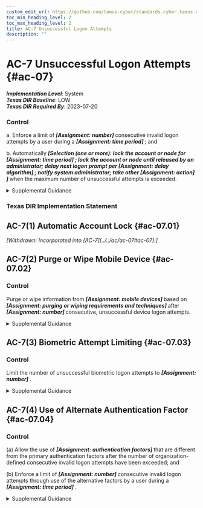 ```yaml
---
custom_edit_url: https://github.com/tamus-cyber/standards.cyber.tamus.edu/tree/main/static/content/tamus.edu/TAMUS_profile.xml
toc_min_heading_level: 2
toc_max_heading_level: 2
title: AC-7 Unsuccessful Logon Attempts
description: ""
---
```


# AC-7 Unsuccessful Logon Attempts {#ac-07}

_**Implementation Level**_: System\
_**Texas DIR Baseline**_: LOW\
_**Texas DIR Required By**_: 2023-07-20

### Control

a. Enforce a limit of <strong>                     <em>[Assignment: number]</em>                  </strong> consecutive invalid logon attempts by a user during a <strong>                     <em>[Assignment: time period]</em>                  </strong> ; and

b. Automatically <strong>                     <em>[Selection (one or more): lock the account or node for <strong>                           <em>[Assignment: time period]</em>                        </strong>               ; lock the account or node until released by an administrator; delay next logon prompt per <strong>                           <em>[Assignment: delay algorithm]</em>                        </strong>               ; notify system administrator; take other <strong>                           <em>[Assignment: action]</em>                        </strong>               ]</em>                  </strong> when the maximum number of unsuccessful attempts is exceeded.

<details>
  <summary>Supplemental Guidance</summary>

The need to limit unsuccessful logon attempts and take subsequent action when the maximum number of attempts is exceeded applies regardless of whether the logon occurs via a local or network connection. Due to the potential for denial of service, automatic lockouts initiated by systems are usually temporary and automatically release after a predetermined, organization-defined time period. If a delay algorithm is selected, organizations may employ different algorithms for different components of the system based on the capabilities of those components. Responses to unsuccessful logon attempts may be implemented at the operating system and the application levels. Organization-defined actions that may be taken when the number of allowed consecutive invalid logon attempts is exceeded include prompting the user to answer a secret question in addition to the username and password, invoking a lockdown mode with limited user capabilities (instead of full lockout), allowing users to only logon from specified Internet Protocol (IP) addresses, requiring a CAPTCHA to prevent automated attacks, or applying user profiles such as location, time of day, IP address, device, or Media Access Control (MAC) address. If automatic system lockout or execution of a delay algorithm is not implemented in support of the availability objective, organizations consider a combination of other actions to help prevent brute force attacks. In addition to the above, organizations can prompt users to respond to a secret question before the number of allowed unsuccessful logon attempts is exceeded. Automatically unlocking an account after a specified period of time is generally not permitted. However, exceptions may be required based on operational mission or need.

</details>

### Texas DIR Implementation Statement

## AC-7(1) Automatic Account Lock {#ac-07.01}

<prop xmlns="http://csrc.nist.gov/ns/oscal/1.0" name="status" value="withdrawn">
               <em>[Withdrawn: Incorporated into [AC-7](../../ac/ac-07#ac-07).]</em>
            </prop>
            

## AC-7(2) Purge or Wipe Mobile Device {#ac-07.02}

### Control

Purge or wipe information from <strong>                     <em>[Assignment: mobile devices]</em>                  </strong> based on <strong>                     <em>[Assignment: purging or wiping requirements and techniques]</em>                  </strong> after <strong>                     <em>[Assignment: number]</em>                  </strong> consecutive, unsuccessful device logon attempts.

<details>
  <summary>Supplemental Guidance</summary>

A mobile device is a computing device that has a small form factor such that it can be carried by a single individual; is designed to operate without a physical connection; possesses local, non-removable or removable data storage; and includes a self-contained power source. Purging or wiping the device applies only to mobile devices for which the organization-defined number of unsuccessful logons occurs. The logon is to the mobile device, not to any one account on the device. Successful logons to accounts on mobile devices reset the unsuccessful logon count to zero. Purging or wiping may be unnecessary if the information on the device is protected with sufficiently strong encryption mechanisms.

</details>

## AC-7(3) Biometric Attempt Limiting {#ac-07.03}

### Control

Limit the number of unsuccessful biometric logon attempts to <strong>                     <em>[Assignment: number]</em>                  </strong>.

<details>
  <summary>Supplemental Guidance</summary>

Biometrics are probabilistic in nature. The ability to successfully authenticate can be impacted by many factors, including matching performance and presentation attack detection mechanisms. Organizations select the appropriate number of attempts for users based on organizationally-defined factors.

</details>

## AC-7(4) Use of Alternate Authentication Factor {#ac-07.04}

### Control

(a) Allow the use of <strong>                        <em>[Assignment: authentication factors]</em>                     </strong> that are different from the primary authentication factors after the number of organization-defined consecutive invalid logon attempts have been exceeded; and

(b) Enforce a limit of <strong>                        <em>[Assignment: number]</em>                     </strong> consecutive invalid logon attempts through use of the alternative factors by a user during a <strong>                        <em>[Assignment: time period]</em>                     </strong>.

<details>
  <summary>Supplemental Guidance</summary>

The use of alternate authentication factors supports the objective of availability and allows a user who has inadvertently been locked out to use additional authentication factors to bypass the lockout.

</details>

